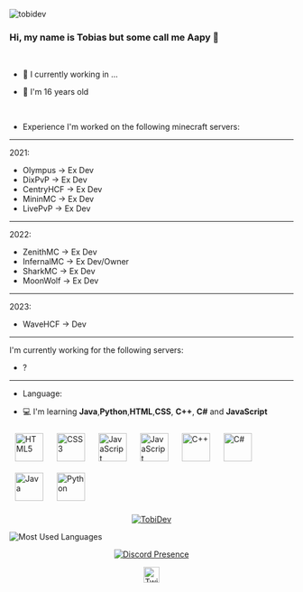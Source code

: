 <p align="left"> <img src="https://komarev.com/ghpvc/?username=aapydev&label=Profile%20views&color=0e75b6&style=flat" alt="tobidev" /> </p>

### Hi, my name is Tobias but some call me Aapy 👋
<br />

- 💼 I currently working in ...

- 🎉 I'm 16 years old
  
<br/>  

- Experience
I'm worked on the following minecraft servers:
-------------------
2021:
* Olympus -> Ex Dev
* DixPvP -> Ex Dev
* CentryHCF -> Ex Dev
* MininMC -> Ex Dev
* LivePvP -> Ex Dev
-------------------
2022:
* ZenithMC -> Ex Dev
* InfernalMC -> Ex Dev/Owner
* SharkMC -> Ex Dev
* MoonWolf -> Ex Dev
-------------------
2023:
* WaveHCF -> Dev
-------------------

I'm currently working for the following servers:
* ?
-------------------

- Language:

- 💻 I'm learning **Java**,**Python**,**HTML**,**CSS**, **C++**, **C#** and **JavaScript**

<div align="left">  
<img style="margin: 10px" src="https://profilinator.rishav.dev/skills-assets/html5-original-wordmark.svg" alt="HTML5" height="50" />  
<img style="margin: 10px" src="https://profilinator.rishav.dev/skills-assets/css3-original-wordmark.svg" alt="CSS3" height="50" />  
<img style="margin: 10px" src="https://profilinator.rishav.dev/skills-assets/javascript-original.svg" alt="JavaScript" height="50" />  
<img style="margin: 10px" src="https://profilinator.rishav.dev/skills-assets/javascript-original.svg" alt="JavaScript" height="50" />  
<img style="margin: 10px" src="https://profilinator.rishav.dev/skills-assets/cplusplus-original.svg" alt="C++" height="50" />  
<img style="margin: 10px" src="https://profilinator.rishav.dev/skills-assets/csharp-original.svg" alt="C#" height="50" />  
<img style="margin: 10px" src="https://profilinator.rishav.dev/skills-assets/java-original-wordmark.svg" alt="Java" height="50" />  
<img style="margin: 10px" src="https://profilinator.rishav.dev/skills-assets/python-original.svg" alt="Python" height="50" />  
</div>

<p align="center">
  <a href="https://github.com/TobiDev1">
    <img align="center" src="https://github-readme-stats.vercel.app/api?username=tobidev1&show_icons=true&theme=radical&count_private=true&locale=en" alt="TobiDev"/>
  </a>
</p>

<img align="center" alt="Most Used Languages" src="https://github-readme-stats.vercel.app/api/top-langs/?username=tobidev1&langs_count=10&layout=compact&hide_border=true&theme=dark"/>

<p align="center">
    <a href="https://discord.com/users/1070849350223274005" target="_blank" rel="nofollow">
        <img src="https://lanyard-profile-readme.vercel.app/api/1070849350223274005?&animated=true&borderRadius=30px&idleMessage=Nothing..." alt="Discord Presence" align="center">
    </a>
</p>
<p align="center">
  <a href="https://twitter.com/TobiDev">
    <img align="center" alt="Twitter" width="28px" src="https://raw.githubusercontent.com/anuraghazra/anuraghazra/master/assets/twitter.svg" />
</p>
